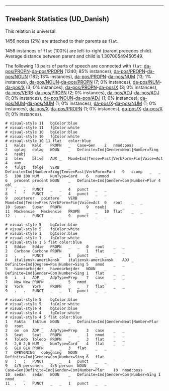 

--------------------------------------------------------------------------------

## Treebank Statistics (UD_Danish)

This relation is universal.

1456 nodes (2%) are attached to their parents as `flat`.

1456 instances of `flat` (100%) are left-to-right (parent precedes child).
Average distance between parent and child is 1.30700549450549.

The following 13 pairs of parts of speech are connected with `flat`: [da-pos/PROPN]()-[da-pos/PROPN]() (1240; 85% instances), [da-pos/PROPN]()-[da-pos/NOUN]() (182; 13% instances), [da-pos/PROPN]()-[da-pos/NUM]() (13; 1% instances), [da-pos/NOUN]()-[da-pos/PROPN]() (7; 0% instances), [da-pos/NUM]()-[da-pos/X]() (3; 0% instances), [da-pos/PROPN]()-[da-pos/X]() (3; 0% instances), [da-pos/VERB]()-[da-pos/PROPN]() (2; 0% instances), [da-pos/ADJ]()-[da-pos/ADJ]() (1; 0% instances), [da-pos/NOUN]()-[da-pos/ADJ]() (1; 0% instances), [da-pos/NUM]()-[da-pos/NUM]() (1; 0% instances), [da-pos/X]()-[da-pos/NUM]() (1; 0% instances), [da-pos/X]()-[da-pos/PROPN]() (1; 0% instances), [da-pos/X]()-[da-pos/X]() (1; 0% instances).


~~~ conllu
# visual-style 11	bgColor:blue
# visual-style 11	fgColor:white
# visual-style 10	bgColor:blue
# visual-style 10	fgColor:white
# visual-style 10 11 flat	color:blue
1	Kelds	Keld	PROPN	_	Case=Gen	2	nmod:poss	_	_
2	oplæg	oplæg	NOUN	_	Definite=Ind|Gender=Neut|Number=Sing	4	nsubj	_	_
3	blev	blive	AUX	_	Mood=Ind|Tense=Past|VerbForm=Fin|Voice=Act	4	aux	_	_
4	fulgt	følge	VERB	_	Definite=Ind|Number=Sing|Tense=Past|VerbForm=Part	9	ccomp	_	_
5	100	100	NUM	_	NumType=Card	6	nummod	_	_
6	procent	procent	NOUN	_	Definite=Ind|Gender=Com|Number=Plur	4	obl	_	_
7	,	,	PUNCT	_	_	4	punct	_	_
8	"	"	PUNCT	_	_	4	punct	_	_
9	pointerer	pointere	VERB	_	Mood=Ind|Tense=Pres|VerbForm=Fin|Voice=Act	0	root	_	_
10	Susan	Susan	PROPN	_	_	9	nsubj	_	_
11	Mackensie	Mackensie	PROPN	_	_	10	flat	_	_
12	.	.	PUNCT	_	_	9	punct	_	_

~~~


~~~ conllu
# visual-style 5	bgColor:blue
# visual-style 5	fgColor:white
# visual-style 1	bgColor:blue
# visual-style 1	fgColor:white
# visual-style 1 5 flat	color:blue
1	Eddie	Eddie	PROPN	_	_	0	root	_	_
2	Carbone	Carbone	PROPN	_	_	1	flat	_	_
3	,	,	PUNCT	_	_	1	punct	_	_
4	italiensk-amerikansk	italiensk-amerikansk	ADJ	_	Definite=Ind|Degree=Pos|Number=Sing	5	amod	_	_
5	havnearbejder	havnearbejder	NOUN	_	Definite=Ind|Gender=Com|Number=Sing	1	flat	_	_
6	i	i	ADP	_	AdpType=Prep	7	case	_	_
7	New	New	PROPN	_	_	5	nmod	_	_
8	York	York	PROPN	_	_	7	flat	_	_
9	.	.	PUNCT	_	_	1	punct	_	_

~~~


~~~ conllu
# visual-style 5	bgColor:blue
# visual-style 5	fgColor:white
# visual-style 4	bgColor:blue
# visual-style 4	fgColor:white
# visual-style 4 5 flat	color:blue
1	Fakta	faktum	NOUN	_	Definite=Ind|Gender=Neut|Number=Plur	0	root	_	_
2	om	om	ADP	_	AdpType=Prep	3	case	_	_
3	Seat	Seat	PROPN	_	_	1	nmod	_	_
4	Toledo	Toledo	PROPN	_	_	3	flat	_	_
5	2,0	2,0	NUM	_	NumType=Card	4	flat	_	_
6	GLX	GLX	PROPN	_	_	3	flat	_	_
7	OPBYGNING	opbygning	NOUN	_	Definite=Ind|Gender=Com|Number=Sing	6	flat	_	_
8	:	:	PUNCT	_	_	1	punct	_	_
9	4/5-personers	4/5-person	NOUN	_	Case=Gen|Definite=Ind|Gender=Com|Number=Plur	10	nmod:poss	_	_
10	sedan	sedan	NOUN	_	Definite=Ind|Gender=Com|Number=Sing	1	nmod	_	_
11	.	.	PUNCT	_	_	1	punct	_	_

~~~


